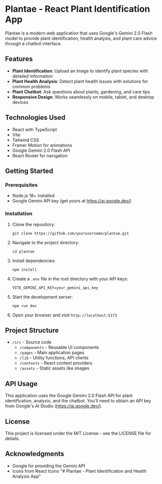 # Plantae - React Plant Identification App

Plantae is a modern web application that uses Google's Gemini 2.0 Flash model to provide plant identification, health analysis, and plant care advice through a chatbot interface.

## Features

- **Plant Identification**: Upload an image to identify plant species with detailed information
- **Plant Health Analysis**: Detect plant health issues with solutions for common problems
- **Plant Chatbot**: Ask questions about plants, gardening, and care tips
- **Responsive Design**: Works seamlessly on mobile, tablet, and desktop devices

## Technologies Used

- React with TypeScript
- Vite
- Tailwind CSS
- Framer Motion for animations
- Google Gemini 2.0 Flash API
- React Router for navigation

## Getting Started

### Prerequisites

- Node.js 18+ installed
- Google Gemini API key (get yours at https://ai.google.dev/)

### Installation

1. Clone the repository:
   ```
   git clone https://github.com/yourusername/plantae.git
   ```

2. Navigate to the project directory:
   ```
   cd plantae
   ```

3. Install dependencies:
   ```
   npm install
   ```

4. Create a `.env` file in the root directory with your API keys:
   ```
   VITE_GEMINI_API_KEY=your_gemini_api_key
   ```

5. Start the development server:
   ```
   npm run dev
   ```

6. Open your browser and visit `http://localhost:5173`

## Project Structure

- `/src` - Source code
  - `/components` - Reusable UI components
  - `/pages` - Main application pages
  - `/lib` - Utility functions, API clients
  - `/contexts` - React context providers
  - `/assets` - Static assets like images

## API Usage

This application uses the Google Gemini 2.0 Flash API for plant identification, analysis, and the chatbot. You'll need to obtain an API key from Google's AI Studio (https://ai.google.dev/).

## License

This project is licensed under the MIT License - see the LICENSE file for details.

## Acknowledgments

- Google for providing the Gemini API
- Icons from React Icons "# Plantae - Plant Identification and Health Analysis App" 
